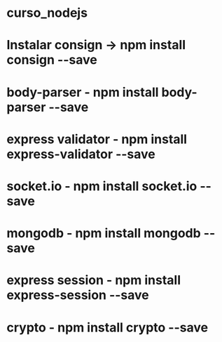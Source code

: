 # curso_nodejs

# Instalar consign -> npm install consign --save 
# body-parser - npm install body-parser --save
# express validator - npm install express-validator --save
# socket.io - npm install socket.io --save
# mongodb - npm install mongodb --save
# express session - npm install express-session --save
# crypto - npm install crypto --save
